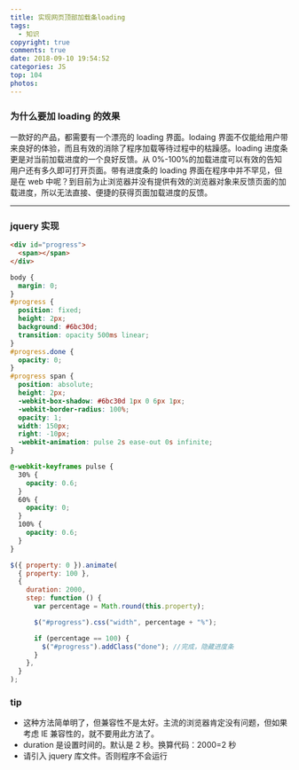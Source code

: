 ```yaml
---
title: 实现网页顶部加载条loading
tags:
  - 知识
copyright: true
comments: true
date: 2018-09-10 19:54:52
categories: JS
top: 104
photos:
---
```


### 为什么要加 loading 的效果

一款好的产品，都需要有一个漂亮的 loading 界面。lodaing 界面不仅能给用户带来良好的体验，而且有效的消除了程序加载等待过程中的枯躁感。loading 进度条更是对当前加载进度的一个良好反馈。从 0%-100%的加载进度可以有效的告知用户还有多久即可打开页面。带有进度条的 loading 界面在程序中并不罕见，但是在 web 中呢？到目前为止浏览器并没有提供有效的浏览器对象来反馈页面的加载进度，所以无法直接、便捷的获得页面加载进度的反馈。

---

<!-- more -->

### jquery 实现

```html
<div id="progress">
  <span></span>
</div>
```

```css
body {
  margin: 0;
}
#progress {
  position: fixed;
  height: 2px;
  background: #6bc30d;
  transition: opacity 500ms linear;
}
#progress.done {
  opacity: 0;
}
#progress span {
  position: absolute;
  height: 2px;
  -webkit-box-shadow: #6bc30d 1px 0 6px 1px;
  -webkit-border-radius: 100%;
  opacity: 1;
  width: 150px;
  right: -10px;
  -webkit-animation: pulse 2s ease-out 0s infinite;
}

@-webkit-keyframes pulse {
  30% {
    opacity: 0.6;
  }
  60% {
    opacity: 0;
  }
  100% {
    opacity: 0.6;
  }
}
```

```javascript
$({ property: 0 }).animate(
  { property: 100 },
  {
    duration: 2000,
    step: function () {
      var percentage = Math.round(this.property);

      $("#progress").css("width", percentage + "%");

      if (percentage == 100) {
        $("#progress").addClass("done"); //完成，隐藏进度条
      }
    },
  }
);
```

### tip

- 这种方法简单明了，但兼容性不是太好。主流的浏览器肯定没有问题，但如果考虑 IE 兼容性的，就不要用此方法了。
- duration 是设置时间的。默认是 2 秒。换算代码：2000=2 秒
- 请引入 jquery 库文件。否则程序不会运行
